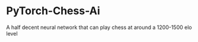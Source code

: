# PyTorch-Chess-Ai
A half decent neural network that can play chess at around a 1200-1500 elo level
